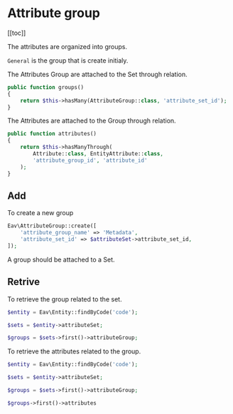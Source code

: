 # Attribute group

[[toc]]

The attributes are organized into groups.

`General` is the group that is create initialy.


The Attributes Group are attached to the Set through relation.

```php
public function groups()
{
    return $this->hasMany(AttributeGroup::class, 'attribute_set_id');
}
```

The Attributes are attached to the Group through relation.

```php
public function attributes()
{
    return $this->hasManyThrough(
    	Attribute::class, EntityAttribute::class, 
    	'attribute_group_id', 'attribute_id'
    );
}
```

## Add

To create a new group

```php
Eav\AttributeGroup::create([
    'attribute_group_name' => 'Metadata',
    'attribute_set_id' => $attributeSet->attribute_set_id,
]);
```

A group should be attached to a Set.

## Retrive

To retrieve the group related to the set.

```php
$entity = Eav\Entity::findByCode('code');

$sets = $entity->attributeSet;

$groups = $sets->first()->attributeGroup;
```

To retrieve the attributes related to the group.

```php
$entity = Eav\Entity::findByCode('code');

$sets = $entity->attributeSet;

$groups = $sets->first()->attributeGroup;

$groups->first()->attributes
```